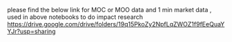 please find the below link for MOC or MOO data and 1 min market data , used in above notebooks to do impact research
https://drive.google.com/drive/folders/19q15PkoZy2NpfLqZWOZ1f9fEeQuaYYJr?usp=sharing
